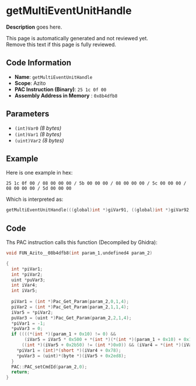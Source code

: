 # getMultiEventUnitHandle

**Description** goes here.

This page is automatically generated and not reviewed yet.<br>Remove this text if this page is fully reviewed.

## Code Information

- **Name**: `getMultiEventUnitHandle`
- **Scope**: Azito
- **PAC Instruction (Binary)**: `25 1c 0f 00`
- **Assembly Address in Memory** : `0x8b4dfb8`

## Parameters

- `(int)Var0` *(8 bytes)*
- `(int)Var1` *(8 bytes)*
- `(uint)Var2` *(8 bytes)*

## Example

Here is one example in hex:

```25 1c 0f 00 / 08 00 00 00 / 5b 00 00 00 / 08 00 00 00 / 5c 00 00 00 / 08 00 00 00 / 5d 00 00 00```

Which is interpreted as:

```c
getMultiEventUnitHandle(((global)int *)giVar91, ((global)int *)giVar92, ((global)int *)giVar93)
```

## Code

Ths PAC instruction calls this function (Decompiled by Ghidra):

```c
void FUN_Azito__08b4dfb8(int param_1,undefined4 param_2)

{
  int *piVar1;
  int *piVar2;
  uint *puVar3;
  int iVar4;
  int iVar5;
  
  piVar1 = (int *)Pac_Get_Param(param_2,0,1,4);
  piVar2 = (int *)Pac_Get_Param(param_2,1,1,4);
  iVar5 = *piVar2;
  puVar3 = (uint *)Pac_Get_Param(param_2,2,1,4);
  *piVar1 = -1;
  *puVar3 = 0;
  if ((((*(int *)(param_1 + 0x10) != 0) &&
       (iVar5 = iVar5 * 0x500 + *(int *)(*(int *)(param_1 + 0x10) + 0x1c4), iVar5 != -0x2b40)) &&
      ((int *)(iVar5 + 0x2b50) != (int *)0x0)) && (iVar4 = *(int *)(iVar5 + 0x2b50), iVar4 != 0)) {
    *piVar1 = (int)*(short *)(iVar4 + 0x78);
    *puVar3 = (uint)*(byte *)(iVar5 + 0x2ed8);
  }
  PAC::PAC_setCmdId(param_2,0);
  return;
}
```

